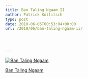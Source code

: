 ```yaml
---
title: Ban Taling Ngaam II
author: Patrick Kollitsch
type: post
date: 2010-06-05T00:53:04+00:00
url: /2010/06/ban-taling-ngaam-ii/




---
```

<div class="media image">
  <a href="http://www.flickr.com/photos/schreibblogade/4671928386/" title="Ban Taling Ngaam"><img src="//farm5.static.flickr.com/4026/4671928386_283481a59a.jpg" alt="Ban Taling Ngaam" /></p> 
  
  <p>
    Ban Taling Ngaam
  </p>
  
  <p>
    </a></div>